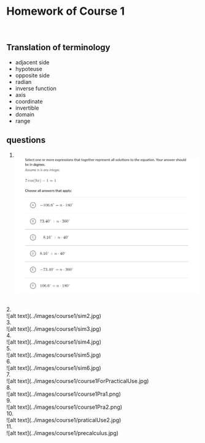 # Homework of Course 1
</br>

## Translation of terminology

- adjacent side
- hypoteuse
- opposite side
- radian
- inverse function
- axis
- coordinate
- invertible
- domain
- range
## questions
1. </br>![alt text](../images/course1/sim1.jpg)
</br>
2. </br>![alt text](../images/course1/sim2.jpg)
</br>
3. </br>![alt text](../images/course1/sim3.jpg)
</br>
4. </br>![alt text](../images/course1/sim4.jpg)
</br>
5. </br>![alt text](../images/course1/sim5.jpg)
</br>
6. </br>![alt text](../images/course1/sim6.jpg)
</br>
7. </br>![alt text](../images/course1/course1ForPracticalUse.jpg)
</br>
8. </br>![alt text](../images/course1/course1Pra1.png)
</br>
9. </br>![alt text](../images/course1/course1Pra2.png)
</br>
10. </br>![alt text](../images/course1/praticalUse2.jpg)
</br>
11. </br>![alt text](../images/course1/precalculus.jpg)
</br>

